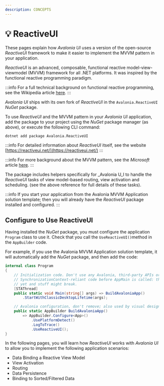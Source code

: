 ```yaml
---
description: CONCEPTS
---
```


# 💡 ReactiveUI

These pages explain how _Avalonia UI_ uses a version of the open-source _ReactiveUI_ framework to make it easier to implement the MVVM pattern in your application.&#x20;

_ReactiveUI_ is an advanced, composable, functional reactive model-view-viewmodel (MVVM) framework for all .NET platforms. It was inspired by the functional reactive programming paradigm.

:::info
For a full technical background on functional reactive programming, see the Wikipedia article [here](https://en.wikipedia.org/wiki/Functional\_reactive\_programming).
:::

&#x20;_Avalonia UI_ ships with its own fork of _ReactiveUI_ in the `Avalonia.ReactiveUI` _NuGet_ package.

<!--<figure><img src="/img/gitbook-import/assets/image (44) (1).png" alt=""><figcaption></figcaption></figure>-->

To use _ReactiveUI_ and the MVVM pattern in your _Avalonia UI_ application, add the package to your project using the _NuGet_ package manager (as above), or execute the following CLI command:

```bash
dotnet add package Avalonia.ReactiveUI
```

:::info
For detailed information about _ReactiveUI_ itself, see the website [https://reactiveui.net/](https://reactiveui.net/)
:::

:::info
For more background about the MVVM pattern, see the _Microsoft_ article [here](https://msdn.microsoft.com/en-us/library/hh848246.aspx).&#x20;
:::

The package includes helpers specifically for _Avalonia U_I to handle the _ReactiveUI_ tasks of view model-based routing, view activation and scheduling. (see the above reference for full details of these tasks).

:::info
If you start your application from the Avalonia MVVM Application solution template; then you will already have the _ReactiveUI_ package installed and configured.
:::

## Configure to Use ReactiveUI&#x20;

Having installed the _NuGet_ package, you must configure the application `Program` class to use it.  Check that you call the `UseReactiveUI()`method  in the `AppBuilder` code.&#x20;

For example, if you use the Avalonia MVVM Application solution template, it will automatically add the _NuGet_ package, and then add the code:

```csharp
internal class Program
{
    // Initialization code. Don't use any Avalonia, third-party APIs or any
    // SynchronizationContext-reliant code before AppMain is called: things aren't initialized
    // yet and stuff might break.
    [STAThread]
    public static void Main(string[] args) => BuildAvaloniaApp()
        .StartWithClassicDesktopLifetime(args);

    // Avalonia configuration, don't remove; also used by visual designer.
    public static AppBuilder BuildAvaloniaApp()
        => AppBuilder.Configure<App>()
            .UsePlatformDetect()
            .LogToTrace()
            .UseReactiveUI();
}
```

In the following pages, you will learn how _ReactiveUI_ works with _Avalonia UI_ to allow you to implement the following application scenarios:

* Data Binding a Reactive View Model
* View Activation
* Routing
* Data Persistence
* Binding to Sorted/Filtered Data
